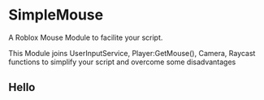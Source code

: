 # SimpleMouse
A Roblox Mouse Module to facilite your script.

This Module joins UserInputService, Player:GetMouse(), Camera, Raycast functions to simplify your script and overcome some disadvantages

<h2>Hello</h2>

